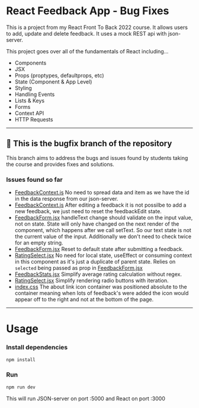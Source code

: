 # React Feedback App - Bug Fixes

This is a project from my React Front To Back 2022 course. It allows users to add, update and delete feedback. It uses a mock REST api with json-server.

This project goes over all of the fundamentals of React including...

- Components
- JSX
- Props (proptypes, defaultprops, etc)
- State (Component & App Level)
- Styling
- Handling Events
- Lists & Keys
- Forms
- Context API
- HTTP Requests

---

## 🐛 This is the bugfix branch of the repository

This branch aims to address the bugs and issues found by students taking the course and
provides fixes and solutions.

### Issues found so far

- [FeedbackContext.js](src/context/FeedbackContext.js#L62)
  No need to spread data and item as we have the id in the data response from our
  json-server.
- [FeedbackContext.js](src/context/FeedbackContext.js#L65)
  After editing a feedback it is not possilbe to add a new feedback, we just need
  to reset the feedbackEdit state.
- [FeedbackForm.jsx](src/components/FeedbackForm.jsx#L24)
  handleText change should validate on the input value, not on state.
  State will only have changed on the next render of the component, which
  happens after we call setText. So our text state is not the current value of
  the input. Additionally we don't need to check twice for an empty string.
- [FeedbackForm.jsx](src/components/FeedbackForm.jsx#L57)
  Reset to default state after submitting a feedback.
- [RatingSelect.jsx](src/components/RatingSelect.jsx#L2)
  No need for local state, useEffect or consuming context in this component as it's
  just a duplicate of parent state. Relies on `selected` being passed as prop in [FeedbackForm.jsx](src/components/FeedbackForm.jsx#L64)
- [FeedbackStats.jsx](src/components/FeedbackStats.jsx#L7)
  Simplify average rating calculation without regex.
- [RatingSelect.jsx](src/components/RatingSelect.jsx#L12)
  Simplify rendering radio buttons with iteration.
- [index.css](src/index.css#L188) The about link icon container was positioned
  absolute to the container meaning when lots of feedback's were added the icon
  would appear off to the right and not at the bottom of the page.

---

# Usage

### Install dependencies

```bash
npm install
```

### Run

```bash
npm run dev
```

This will run JSON-server on port :5000 and React on port :3000

